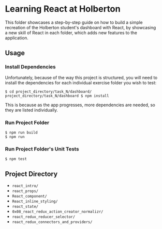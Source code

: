 # Learning React at Holberton
This folder showcases a step-by-step guide on how to build a simple recreation of the Holberton student's dashboard with React, by showcasing a new skill of React in each folder, which adds new features to the application.
## Usage
### Install Dependencies
Unfortunately, because of the way this project is structured, you will need to install the dependencies for each individual exercise folder you wish to test:
```
$ cd project_directory/task_N/dashboard/
project_directory/task_N/dashboard $ npm install
```
This is because as the app progresses, more dependencies are needed, so they are listed individually.
### Run Project Folder
```
$ npm run build
$ npm run
```
### Run Project Folder's Unit Tests
```
$ npm test
```
## Project Directory
* ``react_intro/``
* ``react_props/``
* ``React_component/``
* ``React_inline_styling/``
* ``react_state/``
* ``0x08_react_redux_action_creator_normalizr/``
* ``react_redux_reducer_selector/``
* ``react_redux_connectors_and_providers/``
